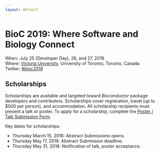 ```yaml
---
layout: default
---
```

# BioC 2019: Where Software and Biology Connect

When: July 25 (Developer Day), 26, and 27, 2018 <br />
Where: [Victoria University][venue], University of Toronto, Toronto, Canada<br />
Twitter: [#bioc2019][tweet]

[tweet]: https://twitter.com/hashtag/bioc2019?f=tweets
[venue]: ./travel-accommodations

## Scholarships

Scholarships are available and targeted toward _Bioconductor_ package
developers and contributors. Scholarships cover registration, travel
(up to $500 per person), and accommodation. All scholarship recipients
must present a talk or poster. To apply for a scholarship, complete
the [Poster / Talk Submission Form][].

Key dates for scholarships:

- Thursday March 15, 2018: Abstract Submissions opens.
- Thursday May 17, 2018: Abstract Submission deadline.
- Thursday May 31, 2018: Notification of talk, poster acceptance.

[Poster / Talk Submission Form]: https://goo.gl/forms/meoGgX7eipL2ZHKD2
